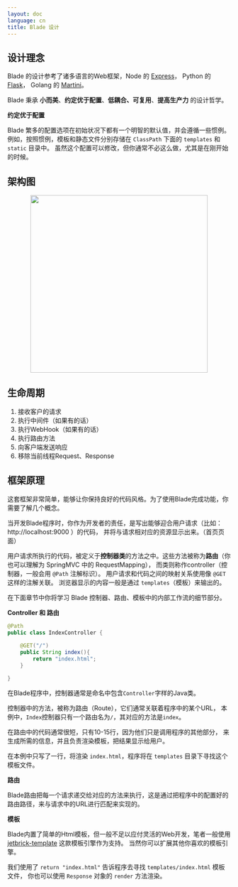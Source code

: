 ```yaml
---
layout: doc
language: cn
title: Blade 设计
---
```


## 设计理念

Blade 的设计参考了诸多语言的Web框架，Node 的 [Express](http://expressjs.com/)，
Python 的 [Flask](http://flask.pocoo.org/)，
Golang 的 [Martini](https://github.com/go-macaron/macaron)。

Blade 秉承 **小而美**、**约定优于配置**、**低耦合、可复用**、**提高生产力** 的设计哲学。

<!-- ### 为什么是 Blade? (Why Blade) -->

<!-- 我们举一个计算机之外的例子，假设你准备要去 -->

**约定优于配置**

Blade 繁多的配置选项在初始状况下都有一个明智的默认值，并会遵循一些惯例。 
例如，按照惯例，模板和静态文件分别存储在 `ClassPath` 下面的 `templates` 和 `static` 目录中。
虽然这个配置可以修改，但你通常不必这么做，尤其是在刚开始的时候。

## 架构图

<center>
    <img src="/static/images/architecture.png" width="400"/>
</center>

## 生命周期

1. 接收客户的请求
2. 执行中间件（如果有的话）
3. 执行WebHook（如果有的话）
4. 执行路由方法
5. 向客户端发送响应
6. 移除当前线程Request、Response

## 框架原理

这套框架非常简单，能够让你保持良好的代码风格。为了使用Blade完成功能，你需要了解几个概念。

当开发Blade程序时，你作为开发者的责任，是写出能够迎合用户请求（比如：http://localhost:9000 ）的代码，
并将与请求相对应的资源显示出来。（首页页面）

用户请求所执行的代码，被定义于**控制器类**的方法之中。这些方法被称为**路由**（你也可以理解为 SpringMVC 中的 RequestMapping），
而类则称作controller（控制器，一般会用 `@Path` 注解标识）。
用户请求和代码之间的映射关系使用像 `@GET` 这样的注解关联。
浏览器显示的内容一般是通过 `templates`（模板）来输出的。

在下面章节中你将学习 Blade 控制器、路由、模板中的内部工作流的细节部分。

**Controller 和 路由**

```java
@Path
public class IndexController {
    
    @GET("/")
    public String index(){
        return "index.html";
    }

}
```

在Blade程序中，控制器通常是命名中包含`Controller`字样的Java类。

控制器中的方法，被称为路由（Route），它们通常关联着程序中的某个URL，
本例中，`Index`控制器只有一个路由名为`/`，其对应的方法是`index`。

在路由中的代码通常很短，只有10-15行，因为他们只是调用程序的其他部分，
来生成所需的信息，并且负责渲染模板，把结果显示给用户。

在本例中只写了一行，将渲染 `index.html`，程序将在 `templates` 目录下寻找这个模板文件。

**路由**

Blade路由把每一个请求递交给对应的方法来执行，这是通过把程序中的配置好的路由路径，来与请求中的URL进行匹配来实现的。

**模板**

Blade内置了简单的Html模板，但一般不足以应付灵活的Web开发，笔者一般使用 [jetbrick-template](https://github.com/subchen/jetbrick-template-2x) 这款模板引擎作为支持。
当然你可以扩展其他你喜欢的模板引擎。

我们使用了 `return "index.html"` 告诉程序去寻找 `templates/index.html` 模板文件，
你也可以使用 `Response` 对象的 `render` 方法渲染。
